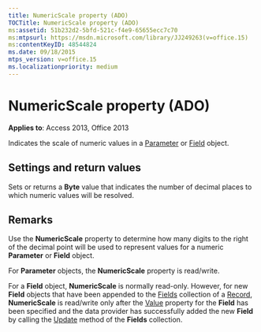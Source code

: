 ```yaml
---
title: NumericScale property (ADO)
TOCTitle: NumericScale property (ADO)
ms:assetid: 51b232d2-5bfd-521c-f4e9-65655ecc7c70
ms:mtpsurl: https://msdn.microsoft.com/library/JJ249263(v=office.15)
ms:contentKeyID: 48544824
ms.date: 09/18/2015
mtps_version: v=office.15
ms.localizationpriority: medium
---
```


# NumericScale property (ADO)


**Applies to**: Access 2013, Office 2013

Indicates the scale of numeric values in a [Parameter](parameter-object-ado.md) or [Field](field-object-ado.md) object.

## Settings and return values

Sets or returns a **Byte** value that indicates the number of decimal places to which numeric values will be resolved.

## Remarks

Use the **NumericScale** property to determine how many digits to the right of the decimal point will be used to represent values for a numeric **Parameter** or **Field** object.

For **Parameter** objects, the **NumericScale** property is read/write.

For a **Field** object, **NumericScale** is normally read-only. However, for new **Field** objects that have been appended to the [Fields](fields-collection-ado.md) collection of a [Record](record-object-ado.md), **NumericScale** is read/write only after the [Value](value-property-ado.md) property for the **Field** has been specified and the data provider has successfully added the new **Field** by calling the [Update](update-method-ado.md) method of the **Fields** collection.

